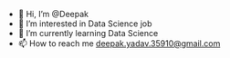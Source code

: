 - 👋 Hi, I’m @Deepak
- 👀 I’m interested in Data Science job
- 🌱 I’m currently learning Data Science
- 📫 How to reach me deepak.yadav.35910@gmail.com

<!---
Deepak35910/Deepak35910 is a ✨ special ✨ repository because its `README.md` (this file) appears on your GitHub profile.
You can click the Preview link to take a look at your changes.
--->
